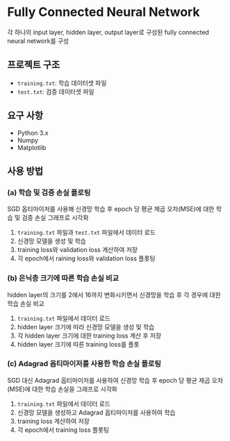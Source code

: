 # Fully Connected Neural Network

각 하나의 input layer, hidden layer, output layer로 구성된 fully connected neural network를 구성

## 프로젝트 구조
- `training.txt`: 학습 데이터셋 파일
- `test.txt`: 검증 데이터셋 파일

## 요구 사항
- Python 3.x
- Numpy
- Matplotlib

## 사용 방법

### (a) 학습 및 검증 손실 플로팅

SGD 옵티마이저를 사용해 신경망 학습 후 epoch 당 평균 제곱 오차(MSE)에 대한 학습 및 검증 손실 그래프로 시각화

1. `training.txt` 파일과 `test.txt` 파일에서 데이터 로드
2. 신경망 모델을 생성 및 학습
3. training loss와 validation loss 계산하여 저장
4. 각 epoch에서 raining loss와 validation loss 플롯팅

### (b) 은닉층 크기에 따른 학습 손실 비교

hidden layer의 크기를 2에서 16까지 변화시키면서 신경망을 학습 후 각 경우에 대한 학습 손실 비교

1. `training.txt` 파일에서 데이터 로드
2. hidden layer 크기에 따라 신경망 모델을 생성 및 학습
3. 각 hidden layer 크기에 대한 training loss 계산 후 저장
4. hidden layer 크기에 따른 training loss를 플롯

### (c) Adagrad 옵티마이저를 사용한 학습 손실 플로팅

SGD 대신 Adagrad 옵티마이저를 사용하여 신경망 학습 후 epoch 당 평균 제곱 오차(MSE)에 대한 학습 손실을 그래프로 시각화

1. `training.txt` 파일에서 데이터 로드
2. 신경망 모델을 생성하고 Adagrad 옵티마이저를 사용하여 학습
3. training loss 계산하여 저장
4. 각 epoch에서 training loss 플롯팅
